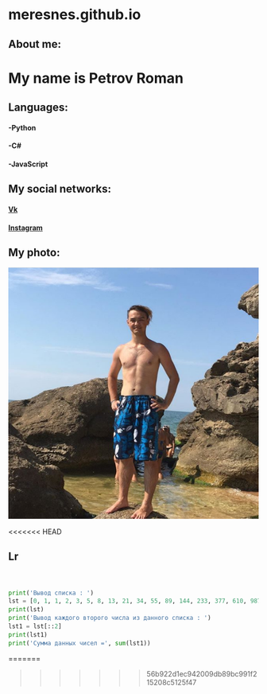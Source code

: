 # meresnes.github.io
## About me:

# My name is Petrov Roman

## Languages:
#### -Python  
#### -C#    
#### -JavaScript

## My social networks:

#### [Vk](https://vk.com/ramzess7878)  
#### [Instagram](https://www.instagram.com/meresnes/)  

## My photo:
!['Ph'](https://github.com/meresnes/meresnes.github.io/raw/master/My.png)

<<<<<<< HEAD
## Lr
```python


print('Вывод списка : ')
lst = [0, 1, 1, 2, 3, 5, 8, 13, 21, 34, 55, 89, 144, 233, 377, 610, 987, 1597, 2584, 4181, 6765, 10946]
print(lst)
print('Вывод каждого второго числа из данного списка : ')
lst1 = lst[::2]
print(lst1)
print('Сумма данных чисел =', sum(lst1))

```
=======
>>>>>>> 56b922d1ec942009db89bc991f215208c5125f47
 